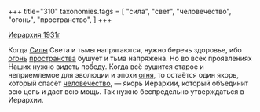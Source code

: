 +++
title="310"
taxonomies.tags = [
 "сила",
 "свет",
 "человечество",
 "огонь",
 "пространство",
]
+++

[Иерархия 1931г](/agni/1931)

Когда [Силы](/tags/сила) Света и тьмы напрягаются, нужно беречь здоровье, ибо [огонь](/tags/огонь) [пространства](/tags/пространство) бушует и тьма напряжена. Но во всех проявлениях Наших нужно видеть победу. Когда всё рушится старое и неприемлемое для эволюции и эпохи [огня](/tags/огонь), то остаётся один якорь, который спасёт [человечество](/tags/человечество), — якорь Иерархии, который объединит всю цепь и даст всю мощь. Так нужно беспредельно утверждаться в Иерархии.   

